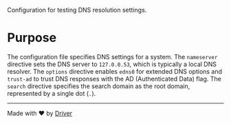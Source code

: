 <!--------------------------------------------------------------------------------->
<!-- IMPORTANT: This file is auto-generated by Driver (https://driver.ai). -------->
<!-- Manual edits may be overwritten on future commits. --------------------------->
<!--------------------------------------------------------------------------------->

Configuration for testing DNS resolution settings.

# Purpose
The configuration file specifies DNS settings for a system. The `nameserver` directive sets the DNS server to `127.0.0.53`, which is typically a local DNS resolver. The `options` directive enables `edns0` for extended DNS options and `trust-ad` to trust DNS responses with the AD (Authenticated Data) flag. The `search` directive specifies the search domain as the root domain, represented by a single dot (`.`).

---
Made with ❤️ by [Driver](https://www.driver.ai/)